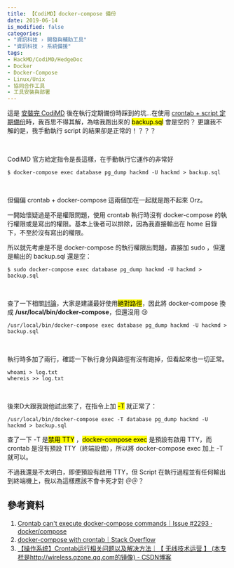 ```yaml
---
title: 【CodiMD】docker-compose 備份
date: 2019-06-14
is_modified: false
categories:
- "資訊科技 › 開發與輔助工具"
- "資訊科技 › 系統備援"
tags:
- HackMD/CodiMD/HedgeDoc
- Docker
- Docker-Compose
- Linux/Unix
- 協同合作工具
- 工具安裝與部署
--- 
```


這是 [安裝完 CodiMD](/How-to-Setup-CodiMD/) 後在執行定期備份時踩到的坑...在使用 [crontab + script 定期備份](/Using-Crontab-and-Shell-Script-to-Regular-Backup-and-Keep-It-Last-30-Days/)時，我百思不得其解，為啥我跑出來的 <mark>backup.sql</mark> 會是空的？ 更讓我不解的是，我手動執行 script 的結果卻是正常的！？？？ 

<!--more-->
<br class="big">

CodiMD 官方給定指令是長這樣，在手動執行它運作的非常好
```shell
$ docker-compose exec database pg_dump hackmd -U hackmd > backup.sql
```

<br class="big"> 

但偏偏 crontab + docker-compose 這兩個加在一起就是跑不起來 Orz。

一開始懷疑過是不是權限問題，使用 crontab 執行時沒有 docker-compose 的執行權限或是寫出的權限。基本上後者可以排除，因為我直接輸出在 home 目錄下，不至於沒有寫出的權限。

所以就先考慮是不是 docker-compose 的執行權限出問題，直接加 sudo ，但還是輸出的 backup.sql 還是空：
```shell
$ sudo docker-compose exec database pg_dump hackmd -U hackmd > backup.sql
```

<br class="big"> 

查了一下相關[討論](https://github.com/docker/compose/issues/2293)，大家是建議最好使用<mark>絕對路徑</mark>，因此將 docker-compose 換成 **/usr/local/bin/docker-compose**，但還沒用 :cry: 
```shell
/usr/local/bin/docker-compose exec database pg_dump hackmd -U hackmd > backup.sql
``` 

<br class="big"> 

執行時多加了兩行，確認一下執行身分與路徑有沒有跑掉，但看起來也一切正常。
```shell
whoami > log.txt
whereis >> log.txt
```

<br class="big"> 

後來D大跟我說他試出來了，在指令上加 <mark class='danger'>-T</mark> 就正常了：
```shell
/usr/local/bin/docker-compose exec -T database pg_dump hackmd -U hackmd > backup.sql
``` 

查了一下 -T 是<mark>禁用 TTY</mark> ，<mark>docker-compose exec</mark> 是預設有啟用 TTY，而 crontab 是沒有預設 TTY（終端設備），所以將 docker-compose exec 加上 -T 就可以。

不過我還是不太明白，即便預設有啟用 TTY，但 Script 在執行過程並有任何輸出到終端機上，我以為這樣應該不會卡死才對 ＠＠？



## 參考資料
1. [Crontab can't execute docker-compose commands｜Issue #2293 · docker/compose](https://github.com/docker/compose/issues/2293)
2. [docker-compose with crontab｜Stack Overflow](https://stackoverflow.com/questions/30905697/docker-compose-with-crontab)
3. [【操作系统】Crontab运行相关问题以及解决方法｜【 无线技术运营 】 (本专栏是http://wireless.qzone.qq.com的镜像) - CSDN博客](https://blog.csdn.net/wireless_tech/article/details/6417996)


